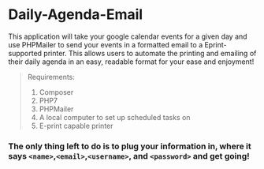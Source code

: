 # Daily-Agenda-Email

This application will take your google calendar events for a given day and use PHPMailer to send your events in a formatted email to a Eprint-supported printer. This allows users to automate the printing and emailing of their daily agenda in an easy, readable format for your ease and enjoyment!

> Requirements:
> 1. Composer
> 2. PHP7
> 3. PHPMailer
> 4. A local computer to set up scheduled tasks on
> 5. E-print capable printer


### The only thing left to do is to plug your information in, where it says ```<name>```,```<email>```,```<username>```, and ```<password>``` and get going!
